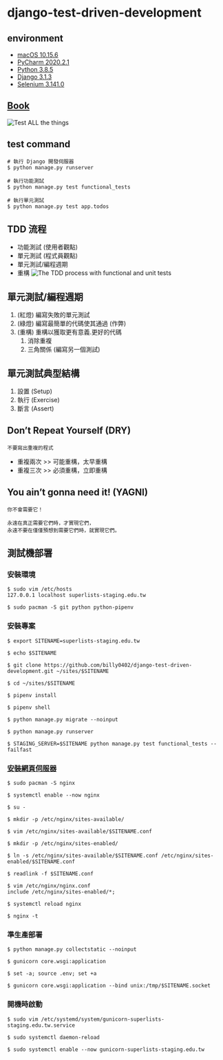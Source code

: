 # django-test-driven-development

## environment
- [macOS 10.15.6](https://www.apple.com/tw/macos/catalina/)
- [PyCharm 2020.2.1](https://www.jetbrains.com/pycharm/)
- [Python 3.8.5](https://www.python.org/)
- [Django 3.1.3](https://www.djangoproject.com/)
- [Selenium 3.141.0](https://github.com/SeleniumHQ/selenium)

## [Book](https://www.obeythetestinggoat.com/pages/book.html)
![Test ALL the things](https://www.obeythetestinggoat.com/book/images/twp2_0401.png)

## test command
```shell script
# 執行 Django 開發伺服器
$ python manage.py runserver

# 執行功能測試
$ python manage.py test functional_tests

# 執行單元測試
$ python manage.py test app.todos
```

## TDD 流程
- 功能測試 (使用者觀點)
- 單元測試 (程式員觀點)
- 單元測試/編程週期
- 重構
![The TDD process with functional and unit tests](https://www.obeythetestinggoat.com/book/images/twp2_0701.png)

## 單元測試/編程週期
1. (紅燈) 編寫失敗的單元測試
2. (綠燈) 編寫最簡單的代碼使其通過 (作弊)
3. (重構) 重構以獲取更有意義.更好的代碼
    1. 消除重複
    2. 三角關係 (編寫另一個測試)

## 單元測試典型結構
1. 設置 (Setup)
2. 執行 (Exercise)
3. 斷言 (Assert)
    
## Don’t Repeat Yourself (DRY)
`不要寫出重複的程式`
- 重複兩次 >> 可能重構，太早重構
- 重複三次 >> 必須重構，立即重構

## You ain’t gonna need it! (YAGNI)
`你不會需要它！`
```
永遠在真正需要它們時，才實現它們，
永遠不要在僅僅預想到需要它們時，就實現它們。
```

## 測試機部署

### 安裝環境
```shell
$ sudo vim /etc/hosts
127.0.0.1 localhost superlists-staging.edu.tw

$ sudo pacman -S git python python-pipenv
```

### 安裝專案
```shell
$ export SITENAME=superlists-staging.edu.tw

$ echo $SITENAME

$ git clone https://github.com/billy0402/django-test-driven-development.git ~/sites/$SITENAME

$ cd ~/sites/$SITENAME

$ pipenv install 

$ pipenv shell

$ python manage.py migrate --noinput

$ python manage.py runserver

$ STAGING_SERVER=$SITENAME python manage.py test functional_tests --failfast
```

### [安裝網頁伺服器](https://wiki.archlinux.org/index.php/Nginx)
```shell
$ sudo pacman -S nginx

$ systemctl enable --now nginx

$ su -

$ mkdir -p /etc/nginx/sites-available/

$ vim /etc/nginx/sites-available/$SITENAME.conf

$ mkdir -p /etc/nginx/sites-enabled/

$ ln -s /etc/nginx/sites-available/$SITENAME.conf /etc/nginx/sites-enabled/$SITENAME.conf

$ readlink -f $SITENAME.conf

$ vim /etc/nginx/nginx.conf
include /etc/nginx/sites-enabled/*;

$ systemctl reload nginx

$ nginx -t
```

### 準生產部署
```shell
$ python manage.py collectstatic --noinput

$ gunicorn core.wsgi:application

$ set -a; source .env; set +a

$ gunicorn core.wsgi:application --bind unix:/tmp/$SITENAME.socket
```

### 開機時啟動
```shell
$ sudo vim /etc/systemd/system/gunicorn-superlists-staging.edu.tw.service

$ sudo systemctl daemon-reload

$ sudo systemctl enable --now gunicorn-superlists-staging.edu.tw
```